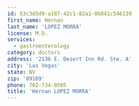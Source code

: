 ```yaml
---
id: 53c3d5d9-a187-42c1-82a1-0b841c546139
first_name: Hernan
last_name: 'LOPEZ MORRA'
license: M.D.
services:
  - gastroenterology
category: doctors
address: '2136 E. Desert Inn Rd. Ste. A'
city: 'Las Vegas'
state: NV
zip: '89169'
phone: 702-734-0505
title: 'Hernan LOPEZ MORRA'
---
```

